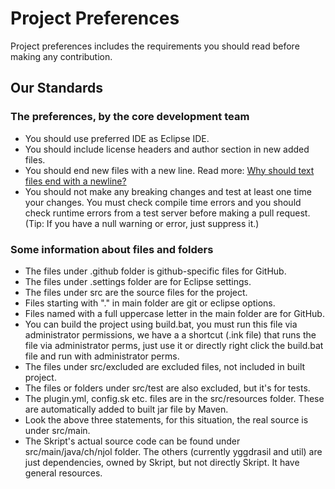 # Project Preferences

Project preferences includes the requirements you should read before making any contribution.

## Our Standards

### The preferences, by the core development team
- You should use preferred IDE as Eclipse IDE.
- You should include license headers and author section in new added files.
- You should end new files with a new line. Read more: <a href="https://stackoverflow.com/questions/729692/why-should-text-files-end-with-a-newline">Why should text files end with a newline?</a>
- You should not make any breaking changes and test at least one time your changes. You must check compile time errors and you should check runtime errors from a test server before making a pull request. (Tip: If you have a null warning or error, just suppress it.)

### Some information about files and folders
- The files under .github folder is github-specific files for GitHub.
- The files under .settings folder are for Eclipse settings.
- The files under src are the source files for the project.
- Files starting with "." in main folder are git or eclipse options.
- Files named with a full uppercase letter in the main folder are for GitHub.
- You can build the project using build.bat, you must run this file via administrator permissions, we have a a shortcut (.ink file) that runs the file via administrator perms, just use it or directly right click the build.bat file and run with administrator perms.
- The files under src/excluded are excluded files, not included in built project.
- The files or folders under src/test are also excluded, but it's for tests.
- The plugin.yml, config.sk etc. files are in the src/resources folder. These are automatically added to built jar file by Maven.
- Look the above three statements, for this situation, the real source is under src/main.
- The Skript's actual source code can be found under src/main/java/ch/njol folder. The others (currently yggdrasil and util) are just dependencies, owned by Skript, but not directly Skript. It have general resources.
